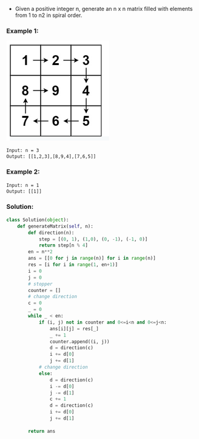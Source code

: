 - Given a positive integer n, generate an n x n matrix filled with elements from 1 to n2 in spiral order.

### Example 1:
![](./ex1.PNG )
```
Input: n = 3
Output: [[1,2,3],[8,9,4],[7,6,5]]
```

### Example 2:
```
Input: n = 1
Output: [[1]]
```

### Solution: 
```python
class Solution(object):
    def generateMatrix(self, n):
        def direction(n):
            step = [(0, 1), (1,0), (0, -1), (-1, 0)]
            return step[n % 4]
        en = n**2
        ans = [[0 for j in range(n)] for i in range(n)]
        res = [i for i in range(1, en+1)]
        i = 0
        j = 0
        # stopper
        counter = []
        # change direction
        c = 0
        _ = 0
        while _ < en: 
            if (i, j) not in counter and 0<=i<n and 0<=j<n:
                ans[i][j] = res[_]
                _ += 1
                counter.append((i, j))
                d = direction(c)
                i += d[0]
                j += d[1]
            # change direction
            else:
                d = direction(c)
                i -= d[0]
                j -= d[1]
                c += 1
                d = direction(c)
                i += d[0]
                j += d[1]

        return ans
```